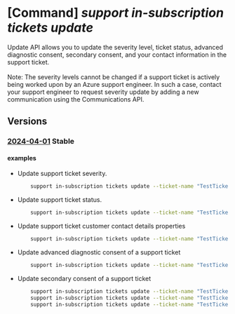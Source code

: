 # [Command] _support in-subscription tickets update_

Update API allows you to update the severity level, ticket status, advanced diagnostic consent, secondary consent, and your contact information in the support ticket.<br/><br/>Note: The severity levels cannot be changed if a support ticket is actively being worked upon by an Azure support engineer. In such a case, contact your support engineer to request severity update by adding a new communication using the Communications API.

## Versions

### [2024-04-01](/Resources/mgmt-plane/L3N1YnNjcmlwdGlvbnMve30vcHJvdmlkZXJzL21pY3Jvc29mdC5zdXBwb3J0L3N1cHBvcnR0aWNrZXRzL3t9/2024-04-01.xml) **Stable**

<!-- mgmt-plane /subscriptions/{}/providers/microsoft.support/supporttickets/{} 2024-04-01 -->

#### examples

- Update support ticket severity.
    ```bash
        support in-subscription tickets update --ticket-name "TestTicketName" --severity "moderate"
    ```

- Update support ticket status.
    ```bash
        support in-subscription tickets update --ticket-name "TestTicketName" --status "closed"
    ```

- Update support ticket customer contact details properties
    ```bash
        support in-subscription tickets update --ticket-name "TestTicketName" --contact-additional-emails "xyz@contoso.com" "devs@contoso.com" --contact-country "USA" --contact-email "abc@contoso.com" --contact-first-name "Foo" --contact-language "en-us" --contact-last-name "Bar" --contact-method "phone" --contact-phone-number "123-456-7890" --contact-timezone "Pacific Standard Time"
    ```

- Update advanced diagnostic consent of a support ticket
    ```bash
        support in-subscription tickets update --ticket-name "TestTicketName" --advanced-diagnostic-consent "Yes"
    ```

- Update secondary consent of a support ticket
    ```bash
        support in-subscription tickets update --ticket-name "TestTicketName" --secondary-consent "[{type:VirtualMachineMemoryDump,user-consent:No}]"
        support in-subscription tickets update --ticket-name "TestTicketName" --secondary-consent [0].type="VirtualMachineMemoryDump" --secondary-consent [0].user-consent="No"
        support in-subscription tickets update --ticket-name "TestTicketName" --secondary-consent [0]="{type:VirtualMachineMemoryDump,user-consent:No}"
    ```

